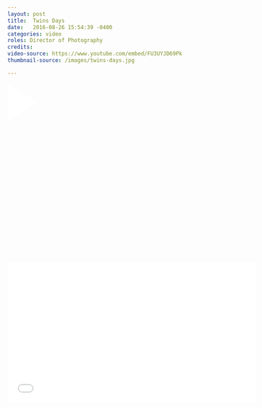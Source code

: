 ```yaml
---
layout: post
title:  Twins Days
date:   2016-08-26 15:54:39 -0400
categories: video
roles: Director of Photography
credits:
video-source: https://www.youtube.com/embed/FU3UYJD69Pk
thumbnail-source: /images/twins-days.jpg

---
```


<div class="video-overlay" style="background: url('{{ page.thumbnail-source }}') no-repeat;">
    <div class="arrow">
      <svg width="68px" height="87px" viewBox="679 1575 68 87" version="1.1" xmlns="http://www.w3.org/2000/svg" xmlns:xlink="http://www.w3.org/1999/xlink">
          <polygon id="Triangle" stroke="none" fill="#FFFFFF" fill-rule="evenodd" transform="translate(713.000000, 1618.500000) rotate(-270.000000) translate(-713.000000, -1618.500000) " points="713 1584.5 756.5 1652.5 669.5 1652.5"></polygon>
      </svg>
    </div>
    <iframe style="z-index: -10; opacity: 0; color: #ff0022" width="560" height="315" src="{{ page.video-source }}" frameborder="0" allowfullscreen></iframe>
</div>
<div class="video-embed hide fade-in">
  <iframe width="560" id="video-embed" height="315" src="{{ page.video-source }}" frameborder="0" allowfullscreen></iframe>
</div>
